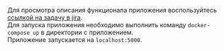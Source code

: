 Для просмотра описания функционала приложения воспользуйтесь [ссылкой на задачу в jira](https://jira.selectel.org/browse/OPENSTACK-5250?focusedCommentId=425322&page=com.atlassian.jira.plugin.system.issuetabpanels%3Acomment-tabpanel#comment-425322).<br>
Для запуска приложения необходимо выполнить команду
`docker-compose up`
в директории с приложением.<br>
Приложение запускается на `localhost:5000`.

